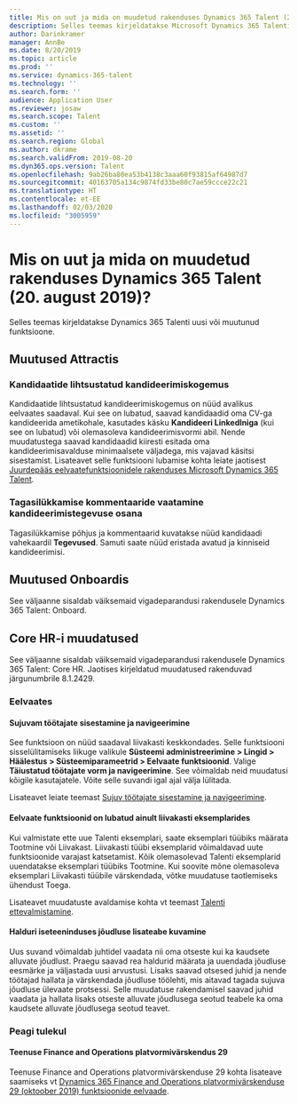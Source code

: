 ```yaml
---
title: Mis on uut ja mida on muudetud rakenduses Dynamics 365 Talent (20. august 2019)?
description: Selles teemas kirjeldatakse Microsoft Dynamics 365 Talenti uusi või muutunud funktsioone.
author: Darinkramer
manager: AnnBe
ms.date: 8/20/2019
ms.topic: article
ms.prod: ''
ms.service: dynamics-365-talent
ms.technology: ''
ms.search.form: ''
audience: Application User
ms.reviewer: josaw
ms.search.scope: Talent
ms.custom: ''
ms.assetid: ''
ms.search.region: Global
ms.author: dkrame
ms.search.validFrom: 2019-08-20
ms.dyn365.ops.version: Talent
ms.openlocfilehash: 9ab26ba80ea53b4138c3aaa60f93815af64987d7
ms.sourcegitcommit: 40163705a134c9874fd33be80c7ae59ccce22c21
ms.translationtype: HT
ms.contentlocale: et-EE
ms.lasthandoff: 02/03/2020
ms.locfileid: "3005959"
---
```

# <a name="whats-new-or-changed-in-dynamics-365-talent-august-20-2019"></a>Mis on uut ja mida on muudetud rakenduses Dynamics 365 Talent (20. august 2019)?

Selles teemas kirjeldatakse Dynamics 365 Talenti uusi või muutunud funktsioone.

## <a name="changes-in-attract"></a>Muutused Attractis

### <a name="simplified-apply-experience-for-candidates"></a>Kandidaatide lihtsustatud kandideerimiskogemus 

Kandidaatide lihtsustatud kandideerimiskogemus on nüüd avalikus eelvaates saadaval. Kui see on lubatud, saavad kandidaadid oma CV-ga kandideerida ametikohale, kasutades käsku **Kandideeri LinkedIniga** (kui see on lubatud) või olemasoleva kandideerimisvormi abil. Nende muudatustega saavad kandidaadid kiiresti esitada oma kandideerimisavalduse minimaalsete väljadega, mis vajavad käsitsi sisestamist. Lisateavet selle funktsiooni lubamise kohta leiate jaotisest [Juurdepääs eelvaatefunktsioonidele rakenduses Microsoft Dynamics 365 Talent](./access-preview-feature.md#enable-or-disable-preview-features).

### <a name="view-rejection-comments-as-part-of-application-activity"></a>Tagasilükkamise kommentaaride vaatamine kandideerimistegevuse osana

Tagasilükkamise põhjus ja kommentaarid kuvatakse nüüd kandidaadi vahekaardil **Tegevused**. Samuti saate nüüd eristada avatud ja kinniseid kandideerimisi.  

## <a name="changes-in-onboard"></a>Muutused Onboardis

See väljaanne sisaldab väiksemaid vigadeparandusi rakendusele Dynamics 365 Talent: Onboard.

## <a name="changes-in-core-hr"></a>Core HR-i muudatused

See väljaanne sisaldab väiksemaid vigadeparandusi rakendusele Dynamics 365 Talent: Core HR. Jaotises kirjeldatud muudatused rakenduvad järgunumbrile 8.1.2429.

### <a name="in-preview"></a>Eelvaates

#### <a name="streamlined-employee-entry-and-navigation"></a>Sujuvam töötajate sisestamine ja navigeerimine

See funktsioon on nüüd saadaval liivakasti keskkondades. Selle funktsiooni sisselülitamiseks liikuge valikule **Süsteemi administreerimine > Lingid > Häälestus > Süsteemiparameetrid > Eelvaate funktsioonid**. Valige **Täiustatud töötajate vorm ja navigeerimine**. See võimaldab neid muudatusi kõigile kasutajatele. Võite selle suvandi igal ajal välja lülitada.

Lisateavet leiate teemast [Sujuv töötajate sisestamine ja navigeerimine](./streamlined-employee-entry.md).

#### <a name="preview-features-are-enabled-only-in-sandbox-instances"></a>Eelvaate funktsioonid on lubatud ainult liivakasti eksemplarides

Kui valmistate ette uue Talenti eksemplari, saate eksemplari tüübiks määrata Tootmine või Liivakast. Liivakasti tüübi eksemplarid võimaldavad uute funktsioonide varajast katsetamist. Kõik olemasolevad Talenti eksemplarid uuendatakse eksemplari tüübiks Tootmine. Kui soovite mõne olemasoleva eksemplari Liivakasti tüübile värskendada, võtke muudatuse taotlemiseks ühendust Toega.

Lisateavet muudatuste avaldamise kohta vt teemast [Talenti ettevalmistamine](./provisioning-talent.md).

#### <a name="view-extended-information-for-performance-in-manager-self-service"></a>Halduri iseteeninduses jõudluse lisateabe kuvamine

Uus suvand võimaldab juhtidel vaadata nii oma otseste kui ka kaudsete alluvate jõudlust. Praegu saavad rea haldurid määrata ja uuendada jõudluse eesmärke ja väljastada uusi arvustusi. Lisaks saavad otsesed juhid ja nende töötajad hallata ja värskendada jõudluse töölehti, mis aitavad tagada sujuva jõudluse ülevaate protsessi. Selle muudatuse rakendamisel saavad juhid vaadata ja hallata lisaks otseste alluvate jõudlusega seotud teabele ka oma kaudsete alluvate jõudlusega seotud teavet.

### <a name="coming-soon"></a>Peagi tulekul

#### <a name="platform-update-29-for-finance-and-operations"></a>Teenuse Finance and Operations platvormivärskendus 29

Teenuse Finance and Operations platvormivärskenduse 29 kohta lisateave saamiseks vt [Dynamics 365 Finance and Operations platvormivärskenduse 29 (oktoober 2019) funktsioonide eelvaade](https://docs.microsoft.com/dynamics365/unified-operations/fin-and-ops/get-started/whats-new-platform-update-29).
